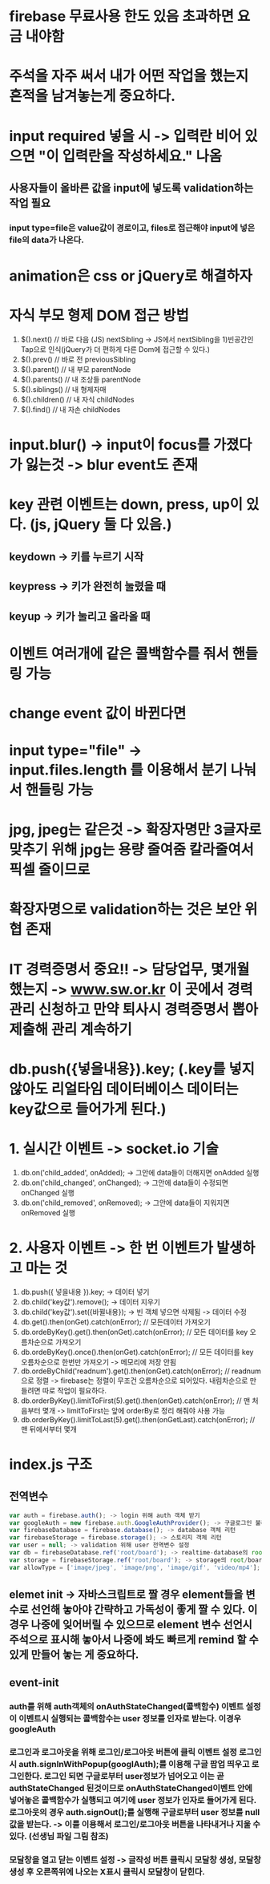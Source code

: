 # firebase 무료사용 한도 있음 초과하면 요금 내야함

# 주석을 자주 써서 내가 어떤 작업을 했는지 흔적을 남겨놓는게 중요하다.

# input required 넣을 시 -> 입력란 비어 있으면 "이 입력란을 작성하세요." 나옴
## 사용자들이 올바른 값을 input에 넣도록 validation하는 작업 필요
### input type=file은  value값이 경로이고, files로 접근해야 input에 넣은 file의 data가 나온다.

# animation은 css or jQuery로 해결하자

# 자식 부모 형제 DOM 접근 방법 
1) $().next()     // 바로 다음    (JS) nextSibling   ->   JS에서 nextSibling을 1)빈공간인 Tap으로 인식(jQuery가 더 편하게 다른 Dom에 접근할 수 있다.)
2) $().prev()     // 바로 전           previousSibling
3) $().parent()   // 내 부모           parentNode
4) $().parents()  // 내 조상들         parentNode
5) $().siblings() // 내 형제자매       
6) $().children() // 내 자식           childNodes
7) $().find()     // 내 자손           childNodes


# input.blur() -> input이 focus를 가졌다가 잃는것 -> blur event도 존재

# key 관련 이벤트는 down, press, up이 있다. (js, jQuery 둘 다 있음.)
## keydown -> 키를 누르기 시작
## keypress -> 키가 완전히 눌렸을 때
## keyup ->  키가 눌리고 올라올 때

# 이벤트 여러개에 같은 콜백함수를 줘서 핸들링 가능

# change event 값이 바뀐다면

# input type="file" -> input.files.length 를 이용해서 분기 나눠서 핸들링 가능

# jpg, jpeg는 같은것 -> 확장자명만 3글자로 맞추기 위해 jpg는 용량 줄여줌 칼라줄여서 픽셀 줄이므로

# 확장자명으로 validation하는 것은 보안 위협 존재

# IT 경력증명서 중요!! -> 담당업무, 몇개월 했는지  -> www.sw.or.kr 이 곳에서 경력관리 신청하고 만약 퇴사시 경력증명서 뽑아 제출해 관리 계속하기

# db.push({넣을내용}).key; (.key를 넣지 않아도 리얼타임 데이터베이스 데이터는 key값으로 들어가게 된다.)

# 1. 실시간 이벤트 -> socket.io 기술 
1) db.on('child_added', onAdded); -> 그안에 data들이 더해지면 onAdded 실행
2) db.on('child_changed', onChanged); -> 그안에 data들이 수정되면 onChanged 실행       
3) db.on('child_removed', onRemoved); -> 그안에 data들이 지워지면 onRemoved 실행

# 2. 사용자 이벤트 -> 한 번 이벤트가 발생하고 마는 것
1) db.push({ 넣을내용 }).key; -> 데이터 넣기
2) db.child('key값').remove(); -> 데이터 지우기
3) db.child('key값').set({바뀔내용}); -> 빈 객체 넣으면 삭제됨 -> 데이터 수정
4) db.get().then(onGet).catch(onError); // 모든데이터 가져오기
5) db.ordeByKey().get().then(onGet).catch(onError); // 모든 데이터를 key 오름차순으로 가져오기
6) db.ordeByKey().once().then(onGet).catch(onError); // 모든 데이터를 key 오름차순으로 한번만 가져오기 -> 메모리에 저장 안됨
7) db.ordeByChild('readnum').get().then(onGet).catch(onError); // readnum으로 정렬 -> firebase는 정렬이 무조건 오름차순으로 되어있다. 내림차순으로 만들려면 따로 작업이 필요하다.
8) db.orderByKey().limitToFirst(5).get().then(onGet).catch(onError); // 맨 처음부터 몇개 -> limitToFirst는  앞에 orderBy로 정리 해줘야 사용 가능
9) db.orderByKey().limitToLast(5).get().then(onGetLast).catch(onError); // 맨 뒤에서부터 몇개

# index.js 구조 
## 전역변수
```js
var auth = firebase.auth(); -> login 위해 auth 객체 받기
var googleAuth = new firebase.auth.GoogleAuthProvider(); -> 구글로그인 불러오기 위해
var firebaseDatabase = firebase.database(); -> database 객체 리턴
var firebaseStorage = firebase.storage(); -> 스토리지 객체 리턴
var user = null; -> validation 위해 user 전역변수 설정
var db = firebaseDatabase.ref('root/board'); -> realtime-database의 root/board를 db로 변수 설정 -> ref는 두번 이상 쓸수 없다. ref 쓴 이후로는 child로 아래 파일 접근해야한다.
var storage = firebaseStorage.ref('root/board'); -> storage의 root/board 파일을 변수로 선언
var allowType = ['image/jpeg', 'image/png', 'image/gif', 'video/mp4']; -> upfile 검증을 위해 집어넣는 파일의 타입을 변수로 선언
``` 

## elemet init -> 자바스크립트로 짤 경우 element들을 변수로 선언해 놓아야 간략하고 가독성이 좋게 짤 수 있다. 이 경우 나중에 잊어버릴 수 있으므로 element 변수 선언시 주석으로 표시해 놓아서 나중에 봐도 빠르게 remind 할 수 있게 만들어 놓는 게 중요하다.

## event-init 
### auth를 위해 auth객체의 onAuthStateChanged(콜백함수) 이벤트 설정 이 이벤트시 실행되는 콜백함수는 user 정보를 인자로 받는다. 이경우 googleAuth

### 로그인과 로그아웃을 위해 로그인/로그아웃 버튼에 클릭 이벤트 설정 로그인 시 auth.signInWithPopup(googlAuth);를 이용해 구글 팝업 띄우고 로그인한다. 로그인 되면 구글로부터 user정보가 넘어오고 이는 곧 authStateChanged 된것이므로 onAuthStateChanged이벤트 안에 넣어놓은 콜백함수가 실행되고 여기에 user 정보가 인자로 들어가게 된다. 로그아웃의 경우 auth.signOut();를 실행해 구글로부터 user 정보를 null 값을 받는다. -> 이를 이용해서 로그인/로그아웃 버튼을 나타내거나 지울 수 있다. (선생님 파일 그림 참조)

### 모달창을 열고 닫는 이벤트 설정 -> 글작성 버튼 클릭시 모달창 생성, 모달창 생성 후 오른쪽위에 나오는 X표시 클릭시 모달창이 닫힌다.

###

